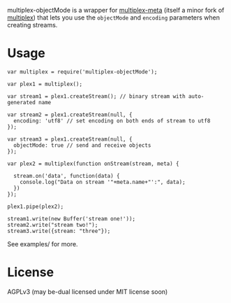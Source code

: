 
multiplex-objectMode is a wrapper for [multiplex-meta](https://github.com/biobricks/multiplex-meta) (itself a minor fork of [multiplex](https://github.com/maxogden/multiplex)) that lets you use the `objectMode` and `encoding` parameters when creating streams.

# Usage

```
var multiplex = require('multiplex-objectMode');

var plex1 = multiplex();

var stream1 = plex1.createStream(); // binary stream with auto-generated name

var stream2 = plex1.createStream(null, {
  encoding: 'utf8' // set encoding on both ends of stream to utf8
});

var stream3 = plex1.createStream(null, {
  objectMode: true // send and receive objects
});
 
var plex2 = multiplex(function onStream(stream, meta) {

  stream.on('data', function(data) {
    console.log("Data on stream '"+meta.name+"':", data);
  })
});
 
plex1.pipe(plex2);
 
stream1.write(new Buffer('stream one!'));
stream2.write("stream two!");
stream3.write({stream: "three"});
```

See examples/ for more.

# License

AGPLv3 (may be-dual licensed under MIT license soon)